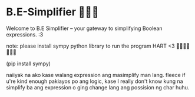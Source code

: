# B.E-Simplifier 🌈🎨✨
 Welcome to B.E Simplifier – your gateway to simplifying Boolean expressions. :3

note: please install sympy python library to run the program HART <3 🫦🫦🫦🫦🫦🫦🫦

(pip install sympy)


naiiyak na ako kase walang expression ang masimplify man lang. 
fleece if u're kind enough pakiayos po ang logic, kase I really don't know kung
na simplify ba ang expression o ging change lang ang possision ng char huhu.
